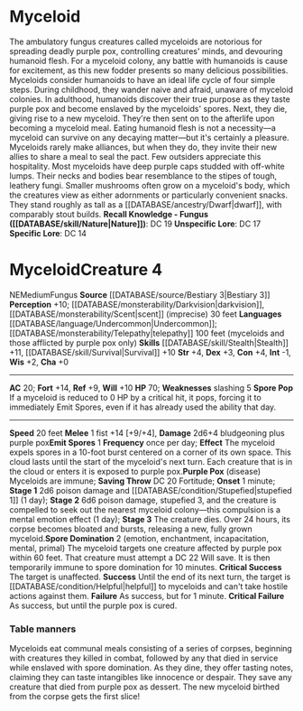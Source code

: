 ﻿---
ac: '20'
alignment: NE
charisma: '+0'
constitution: '+4'
creature_ability:
- Emit Spores
- Purple Pox
- Spore Domination
- Spore Pop
dexterity: '+3'
fortitude: '+14'
hp: '70'
id: '1242'
intelligence: '-1'
land_speed: '20'
language:
- '[[DATABASE/language/Undercommon|Undercommon]] ; [[DATABASE/monsterability/Telepathy|telepathy]]
  100 feet (myceloids and those afflicted by purple pox only)'
level: '4'
max_speed: '20'
name: Myceloid
perception: '+10'
rarity: Common
reflex: '+9'
sense:
- '[[DATABASE/monsterability/Darkvision|darkvision]]'
- '[[DATABASE/monsterability/Scent|scent]] (imprecise) 30 feet'
size: Medium
skill:
- '[[DATABASE/skill/Stealth|Stealth]] +11'
- '[[DATABASE/skill/Survival|Survival]] +10'
source: '[[DATABASE/source/Bestiary 3|Bestiary 3]]'
speed:
- 20 feet
strength: '+4'
strength_req: '4'
strongest_save:
- Fortitude
trait:
- '[[DATABASE/trait/Fungus|Fungus]]'
type: Creature
vision: Darkvision
weakest_save:
- Reflex
weakness:
- slashing 5
will: '+10'
wisdom: '+2'

---
# Myceloid

The ambulatory fungus creatures called myceloids are notorious for spreading deadly purple pox, controlling creatures' minds, and devouring humanoid flesh. For a myceloid colony, any battle with humanoids is cause for excitement, as this new fodder presents so many delicious possibilities.
 Myceloids consider humanoids to have an ideal life cycle of four simple steps. During childhood, they wander naive and afraid, unaware of myceloid colonies. In adulthood, humanoids discover their true purpose as they taste purple pox and become enslaved by the myceloids' spores. Next, they die, giving rise to a new myceloid. They're then sent on to the afterlife upon becoming a myceloid meal. Eating humanoid flesh is not a necessity—a myceloid can survive on any decaying matter—but it's certainly a pleasure.
 Myceloids rarely make alliances, but when they do, they invite their new allies to share a meal to seal the pact. Few outsiders appreciate this hospitality. Most myceloids have deep purple caps studded with off-white lumps. Their necks and bodies bear resemblance to the stipes of tough, leathery fungi. Smaller mushrooms often grow on a myceloid's body, which the creatures view as either adornments or particularly convenient snacks. They stand roughly as tall as a [[DATABASE/ancestry/Dwarf|dwarf]], with comparably stout builds.
**Recall Knowledge - Fungus ([[DATABASE/skill/Nature|Nature]])**: DC 19
**Unspecific Lore**: DC 17
**Specific Lore**: DC 14

# Myceloid<span class="item-type">Creature 4</span>

<span class="trait-alignment item-trait">NE</span><span class="trait-size item-trait">Medium</span><span class="item-trait">Fungus</span>
**Source** [[DATABASE/source/Bestiary 3|Bestiary 3]]
**Perception** +10; [[DATABASE/monsterability/Darkvision|darkvision]], [[DATABASE/monsterability/Scent|scent]] (imprecise) 30 feet
**Languages** [[DATABASE/language/Undercommon|Undercommon]]; [[DATABASE/monsterability/Telepathy|telepathy]] 100 feet (myceloids and those afflicted by purple pox only)
**Skills** [[DATABASE/skill/Stealth|Stealth]] +11, [[DATABASE/skill/Survival|Survival]] +10
**Str** +4, **Dex** +3, **Con** +4, **Int** -1, **Wis** +2, **Cha** +0

---
**AC** 20; **Fort** +14, **Ref** +9, **Will** +10
**HP** 70; **Weaknesses** slashing 5
<span class="in-box-ability">**Spore Pop** If a myceloid is reduced to 0 HP by a critical hit, it pops, forcing it to immediately Emit Spores, even if it has already used the ability that day.</span>

---
**Speed** 20 feet
<span class="in-box-ability">**Melee** <span class="action-icon">1</span> fist +14 [+9/+4], **Damage** 2d6+4 bludgeoning plus purple pox</span><span class="in-box-ability">**Emit Spores** <span class="action-icon">1</span> **Frequency** once per day; **Effect** The myceloid expels spores in a 10-foot burst centered on a corner of its own space. This cloud lasts until the start of the myceloid's next turn. Each creature that is in the cloud or enters it is exposed to purple pox.</span><span class="in-box-ability">**Purple Pox** (disease) Myceloids are immune; **Saving Throw** DC 20 Fortitude; **Onset** 1 minute; **Stage 1** 2d6 poison damage and [[DATABASE/condition/Stupefied|stupefied 1]] (1 day); **Stage 2** 6d6 poison damage, stupefied 3, and the creature is compelled to seek out the nearest myceloid colony—this compulsion is a mental emotion effect (1 day); **Stage 3** The creature dies. Over 24 hours, its corpse becomes bloated and bursts, releasing a new, fully grown myceloid.</span><span class="in-box-ability">**Spore Domination** <span class="action-icon">2</span> (emotion, enchantment, incapacitation, mental, primal) The myceloid targets one creature affected by purple pox within 60 feet. That creature must attempt a DC 22 Will save. It is then temporarily immune to spore domination for 10 minutes. 
**Critical Success** The target is unaffected. 
**Success** Until the end of its next turn, the target is [[DATABASE/condition/Helpful|helpful]] to myceloids and can't take hostile actions against them. 
**Failure** As success, but for 1 minute. 
**Critical Failure** As success, but until the purple pox is cured.</span>

###  Table manners

Myceloids eat communal meals consisting of a series of corpses, beginning with creatures they killed in combat, followed by any that died in service while enslaved with spore domination. As they dine, they offer tasting notes, claiming they can taste intangibles like innocence or despair. They save any creature that died from purple pox as dessert. The new myceloid birthed from the corpse gets the first slice!